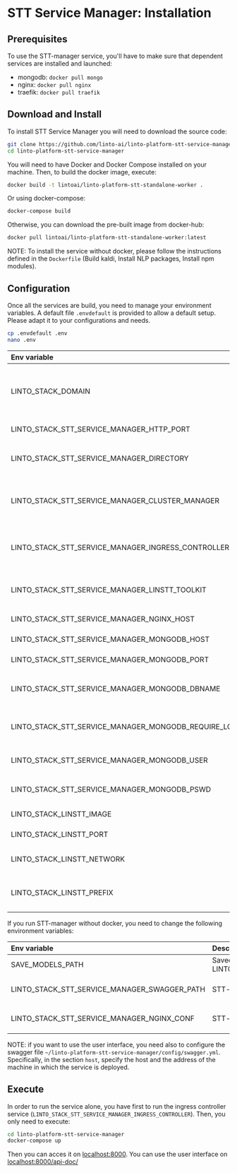 # STT Service Manager: Installation

## Prerequisites
To use the STT-manager service, you'll have to make sure that dependent services are installed and launched:

- mongodb: `docker pull mongo`
- nginx: `docker pull nginx`
- traefik: `docker pull traefik`

## Download and Install

To install STT Service Manager you will need to download the source code:

```bash
git clone https://github.com/linto-ai/linto-platform-stt-service-manager.git
cd linto-platform-stt-service-manager
```

You will need to have Docker and Docker Compose installed on your machine. Then, to build the docker image, execute:

```bash
docker build -t lintoai/linto-platform-stt-standalone-worker .
```

Or using docker-compose:
```bash
docker-compose build
```

Otherwise, you can download the pre-built image from docker-hub:

```bash
docker pull lintoai/linto-platform-stt-standalone-worker:latest
```

NOTE: To install the service without docker, please follow the instructions defined in the `Dockerfile` (Build kaldi, Install NLP packages, Install npm modules). 

## Configuration
Once all the services are build, you need to manage your environment variables. A default file `.envdefault` is provided to allow a default setup. Please adapt it to your configurations and needs.

```bash
cp .envdefault .env
nano .env
```

| Env variable| Description | example |
|:---|:---|:---|
|LINTO_STACK_DOMAIN|Deployed domain. It is required when traefik controller is used|dev.linto.local|
|LINTO_STACK_STT_SERVICE_MANAGER_HTTP_PORT|STT-manager service port|80|
|LINTO_STACK_STT_SERVICE_MANAGER_DIRECTORY|Folder path where to save the created models|~/linto_shared_memory/|
|LINTO_STACK_STT_SERVICE_MANAGER_CLUSTER_MANAGER|A container orchestration tool (accepted values: DockerSwarm)|DockerSwarm|
|LINTO_STACK_STT_SERVICE_MANAGER_INGRESS_CONTROLLER|Controller ingress used (accepted values: nginx\|traefik)|nginx|
|LINTO_STACK_STT_SERVICE_MANAGER_LINSTT_TOOLKIT|ASR engine used (accepted values: kaldi)|kaldi|
|LINTO_STACK_STT_SERVICE_MANAGER_NGINX_HOST|STT-manager nginx host|localhost|
|LINTO_STACK_STT_SERVICE_MANAGER_MONGODB_HOST|STT-manager mongodb host|localhost|
|LINTO_STACK_STT_SERVICE_MANAGER_MONGODB_PORT|MongoDb service port|27017|
|LINTO_STACK_STT_SERVICE_MANAGER_MONGODB_DBNAME|MongoDb service database name|linSTTAdmin|
|LINTO_STACK_STT_SERVICE_MANAGER_MONGODB_REQUIRE_LOGIN|Enable/Disable MongoDb service authentication|true|
|LINTO_STACK_STT_SERVICE_MANAGER_MONGODB_USER|MongoDb service username|root|
|LINTO_STACK_STT_SERVICE_MANAGER_MONGODB_PSWD|MongoDb service password user|root|
|LINTO_STACK_LINSTT_IMAGE|LinSTT docker image to use|lintoai/linto-platform-stt-standalone-worker|
|LINTO_STACK_LINSTT_PORT|LinSTT service port|2000|
|LINTO_STACK_LINSTT_NETWORK|LinSTT docker network to connect|linto-net|
|LINTO_STACK_LINSTT_PREFIX|LinSTT service prefix to use with controller ingress|stt|


If you run STT-manager without docker, you need to change the following environment variables:

| Env variable| Description | example |
|:---|:---|:---|
|SAVE_MODELS_PATH|Saved model path. Set it to the same path as LINTO_STACK_STT_SERVICE_MANAGER_DIRECTORY|~/linto_shared_memory/|
|LINTO_STACK_STT_SERVICE_MANAGER_SWAGGER_PATH|STT-manager swagger file path|~/linto-platform-stt-service-manager/config/swagger.yml|
|LINTO_STACK_STT_SERVICE_MANAGER_NGINX_CONF|STT-manager nginx config file path|~/linto-platform-stt-service-manager/config/nginx.conf|

NOTE: if you want to use the user interface, you need also to configure the swagger file `~/linto-platform-stt-service-manager/config/swagger.yml`. Specifically, in the section `host`, specify the host and the address of the machine in which the service is deployed.

## Execute
In order to run the service alone, you have first to run the ingress controller service (`LINTO_STACK_STT_SERVICE_MANAGER_INGRESS_CONTROLLER`). Then, you only need to execute:

```bash
cd linto-platform-stt-service-manager
docker-compose up
```
Then you can acces it on [localhost:8000](localhost:8000). You can use the user interface on [localhost:8000/api-doc/](localhost:8000/api-doc/)
